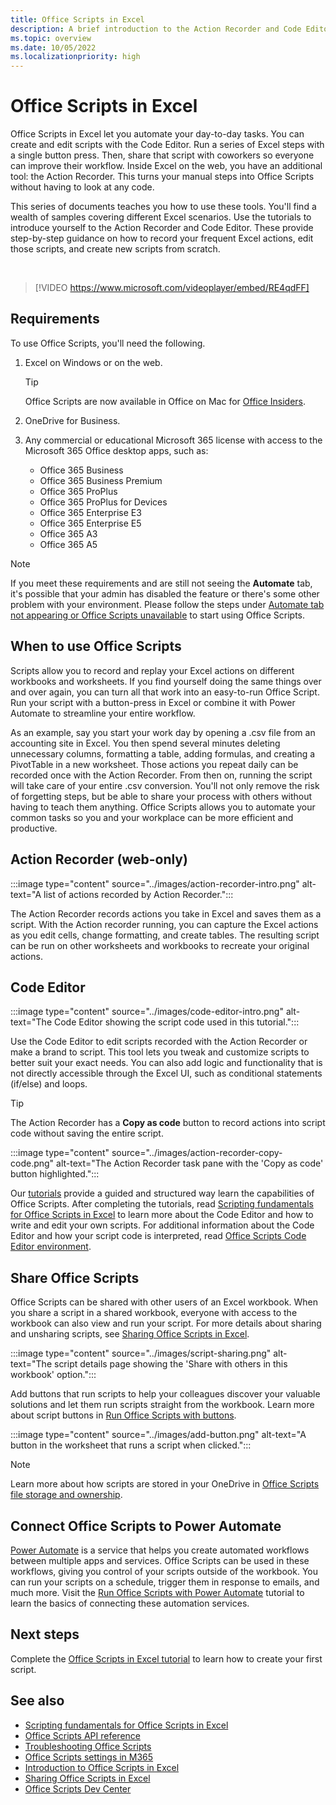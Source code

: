 ```yaml
---
title: Office Scripts in Excel
description: A brief introduction to the Action Recorder and Code Editor for Office Scripts.
ms.topic: overview
ms.date: 10/05/2022
ms.localizationpriority: high
---
```


# Office Scripts in Excel

Office Scripts in Excel let you automate your day-to-day tasks. You can create and edit scripts with the Code Editor. Run a series of Excel steps with a single button press. Then, share that script with coworkers so everyone can improve their workflow. Inside Excel on the web, you have an additional tool: the Action Recorder. This turns your manual steps into Office Scripts without having to look at any code.

This series of documents teaches you how to use these tools. You'll find a wealth of samples covering different Excel scenarios. Use the tutorials to introduce yourself to the Action Recorder and Code Editor. These provide step-by-step guidance on how to record your frequent Excel actions, edit those scripts, and create new scripts from scratch.

<br>

> [!VIDEO https://www.microsoft.com/videoplayer/embed/RE4qdFF]

## Requirements

To use Office Scripts, you'll need the following.

1. Excel on Windows or on the web.

    > [!TIP]
    > Office Scripts are now available in Office on Mac for [Office Insiders](https://insider.office.com/).

1. OneDrive for Business.
1. Any commercial or educational Microsoft 365 license with access to the Microsoft 365 Office desktop apps, such as:

    - Office 365 Business
    - Office 365 Business Premium
    - Office 365 ProPlus
    - Office 365 ProPlus for Devices
    - Office 365 Enterprise E3
    - Office 365 Enterprise E5
    - Office 365 A3
    - Office 365 A5

> [!NOTE]
> If you meet these requirements and are still not seeing the **Automate** tab, it's possible that your admin has disabled the feature or there's some other problem with your environment. Please follow the steps under [Automate tab not appearing or Office Scripts unavailable](../testing/troubleshooting.md#automate-tab-not-appearing-or-office-scripts-unavailable) to start using Office Scripts.

## When to use Office Scripts

Scripts allow you to record and replay your Excel actions on different workbooks and worksheets. If you find yourself doing the same things over and over again, you can turn all that work into an easy-to-run Office Script. Run your script with a button-press in Excel or combine it with Power Automate to streamline your entire workflow.

As an example, say you start your work day by opening a .csv file from an accounting site in Excel. You then spend several minutes deleting unnecessary columns, formatting a table, adding formulas, and creating a PivotTable in a new worksheet. Those actions you repeat daily can be recorded once with the Action Recorder. From then on, running the script will take care of your entire .csv conversion. You'll not only remove the risk of forgetting steps, but be able to share your process with others without having to teach them anything. Office Scripts allows you to automate your common tasks so you and your workplace can be more efficient and productive.

## Action Recorder (web-only)

:::image type="content" source="../images/action-recorder-intro.png" alt-text="A list of actions recorded by Action Recorder.":::

The Action Recorder records actions you take in Excel and saves them as a script. With the Action recorder running, you can capture the Excel actions as you edit cells, change formatting, and create tables. The resulting script can be run on other worksheets and workbooks to recreate your original actions.

## Code Editor

:::image type="content" source="../images/code-editor-intro.png" alt-text="The Code Editor showing the script code used in this tutorial.":::

Use the Code Editor to edit scripts recorded with the Action Recorder or make a brand to script. This tool lets you tweak and customize scripts to better suit your exact needs. You can also add logic and functionality that is not directly accessible through the Excel UI, such as conditional statements (if/else) and loops.

> [!TIP]
> The Action Recorder has a **Copy as code** button to record actions into script code without saving the entire script.
>
> :::image type="content" source="../images/action-recorder-copy-code.png" alt-text="The Action Recorder task pane with the 'Copy as code' button highlighted.":::

Our [tutorials](../tutorials/excel-tutorial.md) provide a guided and structured way learn the capabilities of Office Scripts. After completing the tutorials, read [Scripting fundamentals for Office Scripts in Excel](../develop/scripting-fundamentals.md) to learn more about the Code Editor and how to write and edit your own scripts. For additional information about the Code Editor and how your script code is interpreted, read [Office Scripts Code Editor environment](code-editor-environment.md).

## Share Office Scripts

Office Scripts can be shared with other users of an Excel workbook. When you share a script in a shared workbook, everyone with access to the workbook can also view and run your script. For more details about sharing and unsharing scripts, see [Sharing Office Scripts in Excel](https://support.microsoft.com/office/226eddbc-3a44-4540-acfe-fccda3d1122b).

:::image type="content" source="../images/script-sharing.png" alt-text="The script details page showing the 'Share with others in this workbook' option.":::

Add buttons that run scripts to help your colleagues discover your valuable solutions and let them run scripts straight from the workbook. Learn more about script buttons in [Run Office Scripts with buttons](../develop/script-buttons.md).

:::image type="content" source="../images/add-button.png" alt-text="A button in the worksheet that runs a script when clicked.":::

> [!NOTE]
> Learn more about how scripts are stored in your OneDrive in [Office Scripts file storage and ownership](script-storage.md).

## Connect Office Scripts to Power Automate

[Power Automate](https://flow.microsoft.com/) is a service that helps you create automated workflows between multiple apps and services. Office Scripts can be used in these workflows, giving you control of your scripts outside of the workbook. You can run your scripts on a schedule, trigger them in response to emails, and much more. Visit the [Run Office Scripts with Power Automate](../tutorials/excel-power-automate-manual.md) tutorial to learn the basics of connecting these automation services.

## Next steps

Complete the [Office Scripts in Excel tutorial](../tutorials/excel-tutorial.md) to learn how to create your first script.

## See also

- [Scripting fundamentals for Office Scripts in Excel](../develop/scripting-fundamentals.md)
- [Office Scripts API reference](/javascript/api/office-scripts/overview)
- [Troubleshooting Office Scripts](../testing/troubleshooting.md)
- [Office Scripts settings in M365](https://support.office.com/article/office-scripts-settings-in-m365-19d3c51a-6ca2-40ab-978d-60fa49554dcf)
- [Introduction to Office Scripts in Excel](https://support.microsoft.com/office/9fbe283d-adb8-4f13-a75b-a81c6baf163a)
- [Sharing Office Scripts in Excel](https://support.microsoft.com/office/226eddbc-3a44-4540-acfe-fccda3d1122b)
- [Office Scripts Dev Center](https://developer.microsoft.com/office-scripts)
